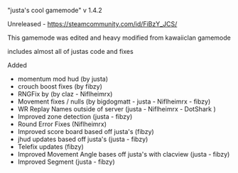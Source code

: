 "justa's cool gamemode" v 1.4.2

Unreleased - https://steamcommunity.com/id/FiBzY_JCS/ 

This gamemode was edited and heavy modified from kawaiiclan gamemode

includes almost all of justas code and fixes

Added
- momentum mod hud (by justa)
- crouch boost fixes (by fibzy)
- RNGFix by (by claz - Niflheimrx)
- Movement fixes / nulls  (by bigdogmatt - justa - Niflheimrx - fibzy)
- WR Replay Names outside of server (justa - Niflheimrx - DotShark )
- Improved zone detection (justa - fibzy)
- Round Error Fixes (Niflheimrx)
- Improved score board based off justa's (fibzy)
- jhud updates based off justa's (justa - fibzy)
- Telefix updates (fibzy)
- Improved Movement Angle bases off justa's with clacview (justa - fibzy)
- Improved Segment  (justa - fibzy)
